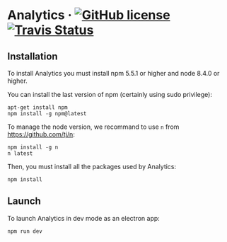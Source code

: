 # Analytics &middot; [![GitHub license](https://img.shields.io/badge/License-CECILL%202.1-blue.svg)](https://github.com/MorpheoOrg/morpheo-analytics/blob/master/LICENSE) [![Travis Status](https://www.travis-ci.org/tguillemot/morpheo-analytics.svg?branch=master)](https://www.travis-ci.org/tguillemot/morpheo-analytics)

## Installation

To install Analytics you must install npm 5.5.1 or higher and node 8.4.0 or higher.

You can install the last version of npm (certainly using sudo privilege):
```
apt-get install npm
npm install -g npm@latest
```

To manage the node version, we recommand to use `n` from https://github.com/tj/n:
```
npm install -g n
n latest
```

Then, you must install all the packages used by Analytics:
```
npm install
```

## Launch
To launch Analytics in dev mode as an electron app:
```
npm run dev
```
